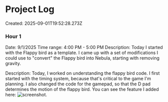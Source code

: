 # Project Log
Created: 2025-09-01T19:52:28.273Z

### Hour 1
Date: 9/1/2025
Time range: 4:00 PM - 5:00 PM
Description: Today I started with the Flappy bird as a template. I came up with a set of modifications I could use to "convert" the Flappy bird into Nebula, starting with removing gravity. 

Description: Today, I worked on understanding the flappy bird code. I first started with the timing system, because that's critical to the game I'm planning. I also changed the code for the gamepad, so that the D pad determines the motion of the flappy bird. You can see the feature I added here: ![screenshot](https://hc-cdn.hel1.your-objectstorage.com/s/v3/b303bc5ad8b4182826b5c055fef192bb0481c226_89564.png).